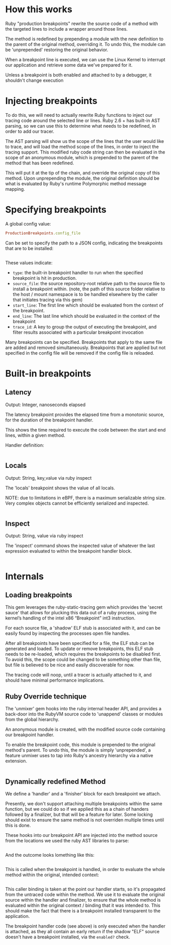# How this works

Ruby "production breakpoints" rewrite the source code of a method with the targeted lines to include a wrapper around those lines.

The method is redefined by prepending a module with the new definition to the parent of the original method, overriding it. To undo this,
the module can be 'unprepended' restoring the original behavior.

When a breakpoint line is executed, we can use the Linux Kernel to interrupt our application and retrieve some data we've prepared for it.

Unless a breakpoint is both enabled and attached to by a debugger, it shouldn't change execution

# Injecting breakpoints

To do this, we will need to actually rewrite Ruby functions to inject our tracing code around the selected line or lines. Ruby 2.6 + has built-in AST parsing, so we can use this to determine what needs to be redefined, in order to add our tracer.

The AST parsing will show us the scope of the lines that the user would like to trace, and will load the method scope of the lines, in order to inject the tracing support. This modified ruby code string can then be evaluated in the scope of an anonymous module, which is prepended to the parent of the method that has been redefined.

This will put it at the tip of the chain, and override the original copy of this method. Upon unprepending the module, the original definition should be what is evaluated by Ruby's runtime Polymorphic method message mapping.

# Specifying breakpoints

A global config value:

```ruby
ProductionBreakpoints.config_file
```

Can be set to specify the path to a JSON config, indicating the breakpoints that are to be installed:

```{.json include=src/ruby-production-breakpoints/test/fixtures/config/test_load.json}
```

These values indicate:

* `type`: the built-in breakpoint handler to run when the specified breakpoint is hit in production.
* `source_file`: the source repository-root relative path to the source file to install a breakpoint within. (note, the path of this source folder relative to the host / mount namespace is to be handled elsewhere by the caller that initiates tracing via this gem)
* `start_line`: The first line which should be evaluated from the context of the breakpoint.
* `end_line`: The last line which should be evaluated in the context of the breakpoint
* `trace_id`: A key to group the output of executing the breakpoint, and filter results associated with a particular breakpoint invocation

Many breakpoints can be specified. Breakpoints that apply to the same file are added and removed simultaneously. Breakpoints that are applied but not specified in the config file will be removed if the config file is reloaded.

# Built-in breakpoints

## Latency

Output: Integer, nanoseconds elapsed

The latency breakpoint provides the elapsed time from a monotonic source, for the duration of the breakpoint handler.

This shows the time required to execute the code between the start and end lines, within a given method.

Handler definition:

```{.ruby include=src/ruby-production-breakpoints/lib/ruby-production-breakpoints/breakpoints/latency.rb startLine=7 endLine=14}
```

## Locals

Output: String, key,value via ruby inspect

The 'locals' breakpoint shows the value of all locals.

NOTE: due to limitations in eBPF, there is a maximum serializable string size. Very complex objects cannot be efficiently serialized and inspected.


```{.ruby include=src/ruby-production-breakpoints/lib/ruby-production-breakpoints/breakpoints/locals.rb startLine=7 endLine=15}
```

## Inspect

Output: String, value via ruby inspect

The 'inspect' command shows the inspected value of whatever the last expression evaluated to within the breakpoint handler block.

```{.ruby include=src/ruby-production-breakpoints/lib/ruby-production-breakpoints/breakpoints/inspect.rb startLine=7 endLine=12}
```

# Internals

## Loading breakpoints
 
This gem leverages the ruby-static-tracing gem which provides the 'secret sauce' that allows for plucking this data out of a ruby process, using the kernel’s handling of the intel x86 “Breakpoint” int3 instruction.

For each source file, a 'shadow' ELF stub is associated with it, and can be easily found by inspecting the processes open file handles.

After all breakpoints have been specified for a file, the ELF stub can be generated and loaded. To update or remove breakpoints, this ELF stub needs to be re-loaded, which requires the breakpoints to be disabled first. To avoid this, the scope could be changed to be something other than file, but file is believed to be nice and easily discoverable for now.

The tracing code will noop, until a tracer is actually attached to it, and should have minimal performance implications.

## Ruby Override technique

The 'unmixer' gem hooks into the ruby internal header API, and provides a back-door into the RubyVM source code to 'unappend' classes or modules from the global hierarchy.

An anonymous module is created, with the modified source code containing our breakpoint handler.

To enable the breakpoint code, this module is prepended to the original method's parent. To undo this, the module is simply 'unprepended', a feature unmixer uses to tap into Ruby's ancestry hierarchy via a native extension.

```{.ruby include=src/ruby-production-breakpoints/lib/ruby-production-breakpoints/breakpoints/base.rb startLine=26 endLine=35}
```


## Dynamically redefined Method

We define a 'handler' and a 'finisher' block for each breakpoint we attach.

Presently, we don't support attaching multiple breakpoints within the same function, but we could do so if we applied this as a chain of handers followed by a finalizer, but that will be a feature for later. Some locking should exist to ensure the same method is not overriden multiple times until this is done.

These hooks into our breakpoint API are injected into the method source from the locations we used the ruby AST libraries to parse:

```{.ruby include=src/ruby-production-breakpoints/lib/ruby-production-breakpoints/breakpoints/base.rb startLine=60 endLine=74}
```

And the outcome looks lomething like this:


```{.ruby include=src/ruby-production-breakpoints/lib/ruby-production-breakpoints/parser.rb startLine=124 endLine=136}
```

This is called when the breakpoint is handled, in order to evaluate the whole method within the original, intended context:


```{.ruby include=src/ruby-production-breakpoints/lib/ruby-production-breakpoints/breakpoints/base.rb startLine=45 endLine=53}
```

This caller binding is taken at the point our handler starts, so it's propagated from the untraced code within the method. We use it to
evaluate the original source within the handler and finalizer, to ensure that the whole method is evaluated within the original context / binding
that it was intended to. This should make the fact that there is a breakpoint installed transparent to the application.

The breakpoint handler code (see above) is only executed when the handler is attached, as they all contain an early return if the shadow "ELF" source doesn't
have a breakpoint installed, via the `enabled?` check.
